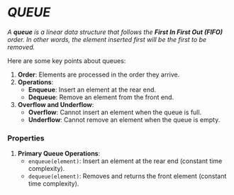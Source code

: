 # _QUEUE_

_A **queue** is a linear data structure that follows the **First In First Out (FIFO)** order. In other words, the element inserted first will be the first to be removed._

Here are some key points about queues:
1. **Order**: Elements are processed in the order they arrive.
2. **Operations**:
    - **Enqueue**: Insert an element at the rear end.
    - **Dequeue**: Remove an element from the front end.
3. **Overflow and Underflow**:
    - **Overflow**: Cannot insert an element when the queue is full.
    - **Underflow**: Cannot remove an element when the queue is empty.

### Properties
1. **Primary Queue Operations**:
    - `enqueue(element)`: Insert an element at the rear end (constant time complexity).
    - `dequeue(element)`: Removes and returns the front element (constant time complexity).
